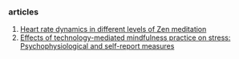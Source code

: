 ### articles

1. [Heart rate dynamics in different levels of Zen meditation](https://linkinghub.elsevier.com/retrieve/pii/S016752730900751)
2. [Effects of technology-mediated mindfulness practice on stress: Psychophysiological and self-report measures](https://www.tandfonline.com/doi/full/10.1080/10253890.2018.1531845)
